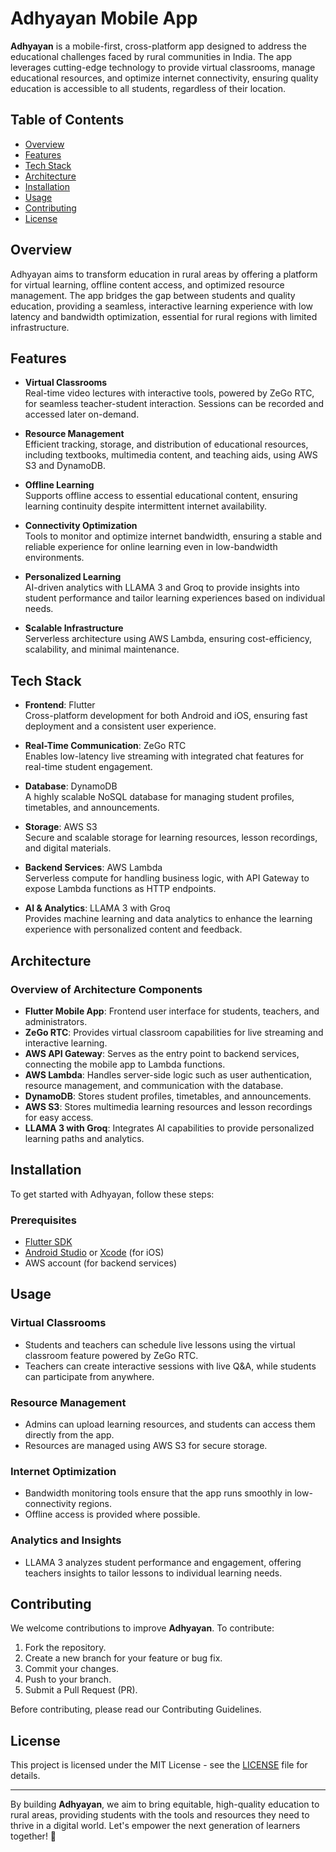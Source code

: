 # Adhyayan Mobile App

**Adhyayan** is a mobile-first, cross-platform app designed to address the educational challenges faced by rural communities in India. The app leverages cutting-edge technology to provide virtual classrooms, manage educational resources, and optimize internet connectivity, ensuring quality education is accessible to all students, regardless of their location.

## Table of Contents

- [Overview](#overview)
- [Features](#features)
- [Tech Stack](#tech-stack)
- [Architecture](#architecture)
- [Installation](#installation)
- [Usage](#usage)
- [Contributing](#contributing)
- [License](#license)

## Overview

Adhyayan aims to transform education in rural areas by offering a platform for virtual learning, offline content access, and optimized resource management. The app bridges the gap between students and quality education, providing a seamless, interactive learning experience with low latency and bandwidth optimization, essential for rural regions with limited infrastructure.

## Features

- **Virtual Classrooms**  
  Real-time video lectures with interactive tools, powered by ZeGo RTC, for seamless teacher-student interaction. Sessions can be recorded and accessed later on-demand.
  
- **Resource Management**  
  Efficient tracking, storage, and distribution of educational resources, including textbooks, multimedia content, and teaching aids, using AWS S3 and DynamoDB.

- **Offline Learning**  
  Supports offline access to essential educational content, ensuring learning continuity despite intermittent internet availability.

- **Connectivity Optimization**  
  Tools to monitor and optimize internet bandwidth, ensuring a stable and reliable experience for online learning even in low-bandwidth environments.

- **Personalized Learning**  
  AI-driven analytics with LLAMA 3 and Groq to provide insights into student performance and tailor learning experiences based on individual needs.

- **Scalable Infrastructure**  
  Serverless architecture using AWS Lambda, ensuring cost-efficiency, scalability, and minimal maintenance.

## Tech Stack

- **Frontend**: Flutter  
  Cross-platform development for both Android and iOS, ensuring fast deployment and a consistent user experience.
  
- **Real-Time Communication**: ZeGo RTC  
  Enables low-latency live streaming with integrated chat features for real-time student engagement.

- **Database**: DynamoDB  
  A highly scalable NoSQL database for managing student profiles, timetables, and announcements.

- **Storage**: AWS S3  
  Secure and scalable storage for learning resources, lesson recordings, and digital materials.

- **Backend Services**: AWS Lambda  
  Serverless compute for handling business logic, with API Gateway to expose Lambda functions as HTTP endpoints.

- **AI & Analytics**: LLAMA 3 with Groq  
  Provides machine learning and data analytics to enhance the learning experience with personalized content and feedback.

## Architecture

### Overview of Architecture Components

- **Flutter Mobile App**: Frontend user interface for students, teachers, and administrators.
- **ZeGo RTC**: Provides virtual classroom capabilities for live streaming and interactive learning.
- **AWS API Gateway**: Serves as the entry point to backend services, connecting the mobile app to Lambda functions.
- **AWS Lambda**: Handles server-side logic such as user authentication, resource management, and communication with the database.
- **DynamoDB**: Stores student profiles, timetables, and announcements.
- **AWS S3**: Stores multimedia learning resources and lesson recordings for easy access.
- **LLAMA 3 with Groq**: Integrates AI capabilities to provide personalized learning paths and analytics.

## Installation

To get started with Adhyayan, follow these steps:

### Prerequisites

- [Flutter SDK](https://flutter.dev/docs/get-started/install)
- [Android Studio](https://developer.android.com/studio) or [Xcode](https://developer.apple.com/xcode/) (for iOS)
- AWS account (for backend services)


## Usage

### Virtual Classrooms
- Students and teachers can schedule live lessons using the virtual classroom feature powered by ZeGo RTC.
- Teachers can create interactive sessions with live Q&A, while students can participate from anywhere.

### Resource Management
- Admins can upload learning resources, and students can access them directly from the app.
- Resources are managed using AWS S3 for secure storage.

### Internet Optimization
- Bandwidth monitoring tools ensure that the app runs smoothly in low-connectivity regions.
- Offline access is provided where possible.

### Analytics and Insights
- LLAMA 3 analyzes student performance and engagement, offering teachers insights to tailor lessons to individual learning needs.

## Contributing

We welcome contributions to improve **Adhyayan**. To contribute:

1. Fork the repository.
2. Create a new branch for your feature or bug fix.
3. Commit your changes.
4. Push to your branch.
5. Submit a Pull Request (PR).

Before contributing, please read our Contributing Guidelines.

## License

This project is licensed under the MIT License - see the [LICENSE](LICENSE) file for details.

---

By building **Adhyayan**, we aim to bring equitable, high-quality education to rural areas, providing students with the tools and resources they need to thrive in a digital world. Let's empower the next generation of learners together! 🚀
